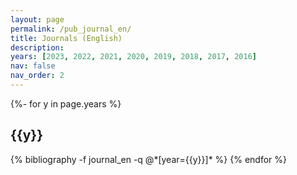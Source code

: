 ```yaml
---
layout: page
permalink: /pub_journal_en/
title: Journals (English)
description:
years: [2023, 2022, 2021, 2020, 2019, 2018, 2017, 2016]
nav: false
nav_order: 2
---
```

<!-- _pages/publications.md -->
<div class="publications">

{%- for y in page.years %}
  <h2 class="year">{{y}}</h2>
  {% bibliography -f journal_en -q @*[year={{y}}]* %}
{% endfor %}

</div>
